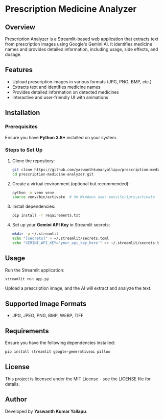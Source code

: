 # Prescription Medicine Analyzer

## Overview
Prescription Analyzer is a Streamlit-based web application that extracts text from prescription images using Google's Gemini AI. It identifies medicine names and provides detailed information, including usage, side effects, and dosage.

## Features
- Upload prescription images in various formats (JPG, PNG, BMP, etc.)
- Extracts text and identifies medicine names
- Provides detailed information on detected medicines
- Interactive and user-friendly UI with animations

## Installation
### Prerequisites
Ensure you have **Python 3.8+** installed on your system.

### Steps to Set Up
1. Clone the repository:
   ```bash
   git clone https://github.com/yaswanthkumaryallapu/prescription-medicine-analyzer.git
   cd prescription-medicine-analyzer.git
   ```
2. Create a virtual environment (optional but recommended):
   ```bash
   python -m venv venv
   source venv/bin/activate  # On Windows use: venv\Scripts\activate
   ```
3. Install dependencies:
   ```bash
   pip install -r requirements.txt
   ```
4. Set up your **Gemini API Key** in Streamlit secrets:
   ```bash
   mkdir -p ~/.streamlit
   echo "[secrets]" > ~/.streamlit/secrets.toml
   echo "GEMINI_API_KEY='your_api_key_here'" >> ~/.streamlit/secrets.toml
   ```

## Usage
Run the Streamlit application:
```bash
streamlit run app.py
```
Upload a prescription image, and the AI will extract and analyze the text.

## Supported Image Formats
- JPG, JPEG, PNG, BMP, WEBP, TIFF

## Requirements
Ensure you have the following dependencies installed:
```bash
pip install streamlit google-generativeai pillow
```

## License
This project is licensed under the MIT License - see the LICENSE file for details.

## Author
Developed by **Yaswanth Kumar Yallapu**.

